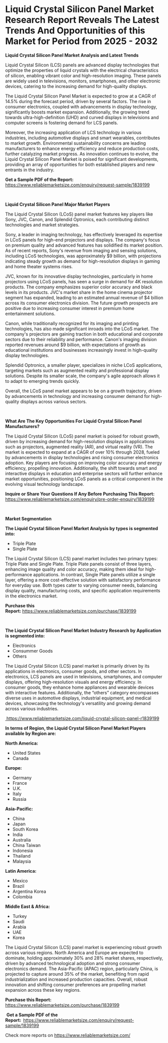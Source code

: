 <p><h1>Liquid Crystal Silicon Panel Market Research Report Reveals The Latest Trends And Opportunities of this Market for Period from 2025 - 2032</h1></p><p><strong>Liquid Crystal Silicon Panel Market Analysis and Latest Trends</strong></p>
<p><p>Liquid Crystal Silicon (LCS) panels are advanced display technologies that optimize the properties of liquid crystals with the electrical characteristics of silicon, enabling vibrant color and high-resolution imaging. These panels are widely used in televisions, monitors, smartphones, and other electronic devices, catering to the increasing demand for high-quality displays.</p><p>The Liquid Crystal Silicon Panel Market is expected to grow at a CAGR of 14.5% during the forecast period, driven by several factors. The rise in consumer electronics, coupled with advancements in display technology, significantly boosts market expansion. Additionally, the growing trend towards ultra-high-definition (UHD) and curved displays in televisions and computer screens is fostering demand for LCS panels.</p><p>Moreover, the increasing application of LCS technology in various industries, including automotive displays and smart wearables, contributes to market growth. Environmental sustainability concerns are leading manufacturers to enhance energy efficiency and reduce production costs, further catalyzing market progress. As innovation continues to evolve, the Liquid Crystal Silicon Panel Market is poised for significant developments, providing an array of opportunities for both established players and new entrants in the industry.</p></p>
<p><strong>Get a Sample PDF of the Report:&nbsp;</strong> <a href="https://www.reliablemarketsize.com/enquiry/request-sample/1839199?utm_campaign=2212&utm_medium=2&utm_source=Github&utm_content=ia&utm_term=13022025&utm_id=liquid-crystal-silicon-panel">https://www.reliablemarketsize.com/enquiry/request-sample/1839199</a></p>
<p>&nbsp;</p>
<p><strong>Liquid Crystal Silicon Panel Major Market Players</strong></p>
<p><p>The Liquid Crystal Silicon (LCoS) panel market features key players like Sony, JVC, Canon, and Splendid Optronics, each contributing distinct technologies and market strategies.</p><p>Sony, a leader in imaging technology, has effectively leveraged its expertise in LCoS panels for high-end projectors and displays. The company's focus on premium quality and advanced features has solidified its market position. As of recent reports, Sony's revenue from imaging and sensing solutions, including LCoS technologies, was approximately $9 billion, with projections indicating steady growth as demand for high-resolution displays in gaming and home theater systems rises.</p><p>JVC, known for its innovative display technologies, particularly in home projectors using LCoS panels, has seen a surge in demand for 4K resolution products. The company emphasizes superior color accuracy and black levels in its products. JVC's market share in the home cinema projector segment has expanded, leading to an estimated annual revenue of $4 billion across its consumer electronics division. The future growth prospects are positive due to increasing consumer interest in premium home entertainment solutions.</p><p>Canon, while traditionally recognized for its imaging and printing technologies, has also made significant inroads into the LCoS market. The company's projectors are gaining traction in both educational and corporate sectors due to their reliability and performance. Canon's imaging division reported revenues around $9 billion, with expectations of growth as educational institutions and businesses increasingly invest in high-quality display technologies.</p><p>Splendid Optronics, a smaller player, specializes in niche LCoS applications, targeting markets such as augmented reality and professional display solutions. Despite its smaller scale, the company's agile approach allows it to adapt to emerging trends quickly.</p><p>Overall, the LCoS panel market appears to be on a growth trajectory, driven by advancements in technology and increasing consumer demand for high-quality displays across various sectors.</p></p>
<p>&nbsp;</p>
<p><strong>What Are The Key Opportunities For Liquid Crystal Silicon Panel Manufacturers?</strong></p>
<p><p>The Liquid Crystal Silicon (LCoS) panel market is poised for robust growth, driven by increasing demand for high-resolution displays in applications such as projectors, augmented reality (AR), and virtual reality (VR). The market is expected to expand at a CAGR of over 10% through 2028, fueled by advancements in display technologies and rising consumer electronics adoption. Key players are focusing on improving color accuracy and energy efficiency, propelling innovation. Additionally, the shift towards smart and interactive displays in education and enterprise sectors will further enhance market opportunities, positioning LCoS panels as a critical component in the evolving visual technology landscape.</p></p>
<p><strong>Inquire or Share Your Questions If Any Before Purchasing This Report:</strong> <a href="https://www.reliablemarketsize.com/enquiry/pre-order-enquiry/1839199?utm_campaign=2212&utm_medium=2&utm_source=Github&utm_content=ia&utm_term=13022025&utm_id=liquid-crystal-silicon-panel">https://www.reliablemarketsize.com/enquiry/pre-order-enquiry/1839199</a></p>
<p>&nbsp;</p>
<p><strong>Market Segmentation</strong></p>
<p><strong>The Liquid Crystal Silicon Panel Market Analysis by types is segmented into:</strong></p>
<p><ul><li>Triple Plate</li><li>Single Plate</li></ul></p>
<p><p>The Liquid Crystal Silicon (LCS) panel market includes two primary types: Triple Plate and Single Plate. Triple Plate panels consist of three layers, enhancing image quality and color accuracy, making them ideal for high-performance applications. In contrast, Single Plate panels utilize a single layer, offering a more cost-effective solution with satisfactory performance for everyday use. Both types cater to varying consumer needs, balancing display quality, manufacturing costs, and specific application requirements in the electronics market.</p></p>
<p><strong>Purchase this Report:&nbsp;</strong><a href="https://www.reliablemarketsize.com/purchase/1839199?utm_campaign=2212&utm_medium=2&utm_source=Github&utm_content=ia&utm_term=13022025&utm_id=liquid-crystal-silicon-panel">https://www.reliablemarketsize.com/purchase/1839199</a></p>
<p>&nbsp;</p>
<p><strong>The Liquid Crystal Silicon Panel Market Industry Research by Application is segmented into:</strong></p>
<p><ul><li>Electronics</li><li>Consummer Goods</li><li>Others</li></ul></p>
<p><p>The Liquid Crystal Silicon (LCS) panel market is primarily driven by its applications in electronics, consumer goods, and other sectors. In electronics, LCS panels are used in televisions, smartphones, and computer displays, offering high-resolution visuals and energy efficiency. In consumer goods, they enhance home appliances and wearable devices with interactive features. Additionally, the “others” category encompasses diverse uses in automotive displays, industrial equipment, and medical devices, showcasing the technology's versatility and growing demand across various industries.</p></p>
<p><a href="https://www.reliablemarketsize.com/liquid-crystal-silicon-panel-r1839199?utm_campaign=2212&utm_medium=2&utm_source=Github&utm_content=ia&utm_term=13022025&utm_id=liquid-crystal-silicon-panel">&nbsp;https://www.reliablemarketsize.com/liquid-crystal-silicon-panel-r1839199</a></p>
<p><strong>In terms of Region, the Liquid Crystal Silicon Panel Market Players available by Region are:</strong></p>
<p>
    <p> <strong> North America: </strong>
        <ul>
            <li>United States</li>
            <li>Canada</li>
        </ul>
        </p> 
    <p> <strong> Europe: </strong>
        <ul>
            <li>Germany</li>
            <li>France</li>
            <li>U.K.</li>
            <li>Italy</li>
            <li>Russia</li>
        </ul>
        </p> 
    <p> <strong> Asia-Pacific: </strong>
        <ul>
            <li>China</li>
            <li>Japan</li>
            <li>South Korea</li>
            <li>India</li>
            <li>Australia</li>
            <li>China Taiwan</li>
            <li>Indonesia</li>
            <li>Thailand</li>
            <li>Malaysia</li>
        </ul>
        </p> 
    <p> <strong> Latin America: </strong>
        <ul>
            <li>Mexico</li>
            <li>Brazil</li>
            <li>Argentina Korea</li>
            <li>Colombia</li>
        </ul>
        </p> 
    <p> <strong> Middle East & Africa: </strong>
        <ul>
            <li>Turkey</li>
            <li>Saudi</li>
            <li>Arabia</li>
            <li>UAE</li>
            <li>Korea</li>
        </ul>
    </p>
    </p>
<p><p>The Liquid Crystal Silicon (LCS) panel market is experiencing robust growth across various regions. North America and Europe are expected to dominate, holding approximately 30% and 28% market shares, respectively, driven by advanced technological adoption and strong consumer electronics demand. The Asia-Pacific (APAC) region, particularly China, is projected to capture around 35% of the market, benefiting from rapid industrialization and increased production capacities. Overall, robust innovation and shifting consumer preferences are propelling market expansion across these key regions.</p></p>
<p><strong>Purchase this Report: </strong><a href="https://www.reliablemarketsize.com/purchase/1839199?utm_campaign=2212&utm_medium=2&utm_source=Github&utm_content=ia&utm_term=13022025&utm_id=liquid-crystal-silicon-panel">https://www.reliablemarketsize.com/purchase/1839199</a></p>
<p>&nbsp;<strong>Get a Sample PDF of the Report:&nbsp;&nbsp;</strong><a href="https://www.reliablemarketsize.com/enquiry/request-sample/1839199?utm_campaign=2212&utm_medium=2&utm_source=Github&utm_content=ia&utm_term=13022025&utm_id=liquid-crystal-silicon-panel">https://www.reliablemarketsize.com/enquiry/request-sample/1839199</a></p>
<p><strong></strong></p>
<p>Check more reports on <a href="https://www.reliablemarketsize.com/?utm_campaign=2212&utm_medium=2&utm_source=Github&utm_content=ia&utm_term=13022025&utm_id=liquid-crystal-silicon-panel">https://www.reliablemarketsize.com/</a></p>